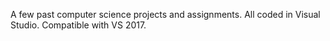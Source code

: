 A few past computer science projects and assignments. All coded in Visual Studio. Compatible with VS 2017.
